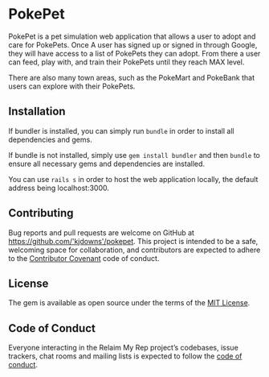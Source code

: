 
# PokePet

PokePet is a pet simulation web application that allows a user to adopt and care for PokePets. Once A user has signed up or signed in through Google, 
they will have access to a list of PokePets they can adopt. From there a user can feed, play with, and train their PokePets until they reach MAX level.

There are also many town areas, such as the PokeMart and PokeBank that users can explore with their PokePets.

## Installation

If bundler is installed, you can simply run `bundle` in order to install all dependencies and gems.

If bundle is not installed, simply use `gem install bundler` and then `bundle` to ensure all necessary gems and dependencies are installed.

You can use `rails s` in order to host the web application locally, the default address being localhost:3000.

## Contributing

Bug reports and pull requests are welcome on GitHub at https://github.com/'kjdowns'/pokepet. This project is intended to be a safe, welcoming space for collaboration, and contributors are expected to adhere to the [Contributor Covenant](http://contributor-covenant.org) code of conduct.

## License

The gem is available as open source under the terms of the [MIT License](https://opensource.org/licenses/MIT).

## Code of Conduct

Everyone interacting in the Relaim My Rep project’s codebases, issue trackers, chat rooms and mailing lists is expected to follow the [code of conduct](https://github.com/kjdowns/pokepet/blob/master/CODE_OF_CONDUCT.md).
